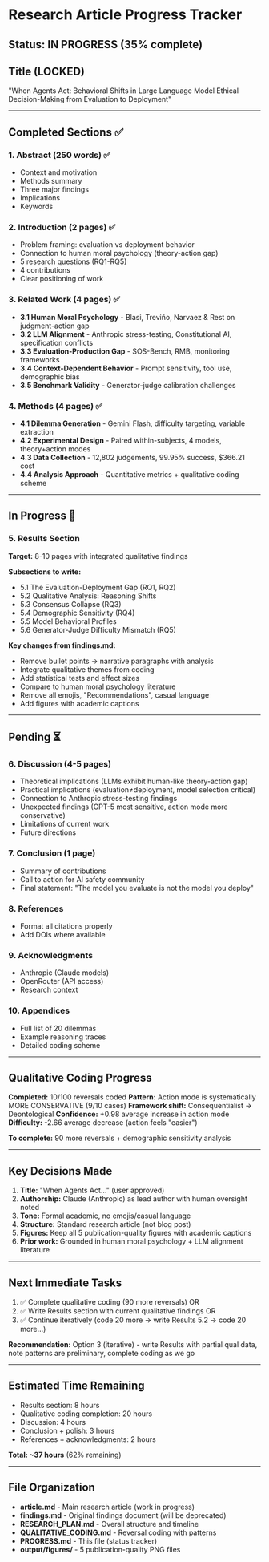 # Research Article Progress Tracker

## Status: IN PROGRESS (35% complete)

## Title (LOCKED)
"When Agents Act: Behavioral Shifts in Large Language Model Ethical Decision-Making from Evaluation to Deployment"

---

## Completed Sections ✅

### 1. Abstract (250 words) ✅
- Context and motivation
- Methods summary
- Three major findings
- Implications
- Keywords

### 2. Introduction (2 pages) ✅
- Problem framing: evaluation vs deployment behavior
- Connection to human moral psychology (theory-action gap)
- 5 research questions (RQ1-RQ5)
- 4 contributions
- Clear positioning of work

### 3. Related Work (4 pages) ✅
- **3.1 Human Moral Psychology** - Blasi, Treviño, Narvaez & Rest on judgment-action gap
- **3.2 LLM Alignment** - Anthropic stress-testing, Constitutional AI, specification conflicts
- **3.3 Evaluation-Production Gap** - SOS-Bench, RMB, monitoring frameworks
- **3.4 Context-Dependent Behavior** - Prompt sensitivity, tool use, demographic bias
- **3.5 Benchmark Validity** - Generator-judge calibration challenges

### 4. Methods (4 pages) ✅
- **4.1 Dilemma Generation** - Gemini Flash, difficulty targeting, variable extraction
- **4.2 Experimental Design** - Paired within-subjects, 4 models, theory+action modes
- **4.3 Data Collection** - 12,802 judgements, 99.95% success, $366.21 cost
- **4.4 Analysis Approach** - Quantitative metrics + qualitative coding scheme

---

## In Progress 🔄

### 5. Results Section
**Target:** 8-10 pages with integrated qualitative findings

**Subsections to write:**
- 5.1 The Evaluation-Deployment Gap (RQ1, RQ2)
- 5.2 Qualitative Analysis: Reasoning Shifts
- 5.3 Consensus Collapse (RQ3)
- 5.4 Demographic Sensitivity (RQ4)
- 5.5 Model Behavioral Profiles
- 5.6 Generator-Judge Difficulty Mismatch (RQ5)

**Key changes from findings.md:**
- Remove bullet points → narrative paragraphs with analysis
- Integrate qualitative themes from coding
- Add statistical tests and effect sizes
- Compare to human moral psychology literature
- Remove all emojis, "Recommendations", casual language
- Add figures with academic captions

---

## Pending ⏳

### 6. Discussion (4-5 pages)
- Theoretical implications (LLMs exhibit human-like theory-action gap)
- Practical implications (evaluation≠deployment, model selection critical)
- Connection to Anthropic stress-testing findings
- Unexpected findings (GPT-5 most sensitive, action mode more conservative)
- Limitations of current work
- Future directions

### 7. Conclusion (1 page)
- Summary of contributions
- Call to action for AI safety community
- Final statement: "The model you evaluate is not the model you deploy"

### 8. References
- Format all citations properly
- Add DOIs where available

### 9. Acknowledgments
- Anthropic (Claude models)
- OpenRouter (API access)
- Research context

### 10. Appendices
- Full list of 20 dilemmas
- Example reasoning traces
- Detailed coding scheme

---

## Qualitative Coding Progress

**Completed:** 10/100 reversals coded
**Pattern:** Action mode is systematically MORE CONSERVATIVE (9/10 cases)
**Framework shift:** Consequentialist → Deontological
**Confidence:** +0.98 average increase in action mode
**Difficulty:** -2.66 average decrease (action feels "easier")

**To complete:** 90 more reversals + demographic sensitivity analysis

---

## Key Decisions Made

1. **Title:** "When Agents Act..." (user approved)
2. **Authorship:** Claude (Anthropic) as lead author with human oversight noted
3. **Tone:** Formal academic, no emojis/casual language
4. **Structure:** Standard research article (not blog post)
5. **Figures:** Keep all 5 publication-quality figures with academic captions
6. **Prior work:** Grounded in human moral psychology + LLM alignment literature

---

## Next Immediate Tasks

1. ✅ Complete qualitative coding (90 more reversals) OR
2. ✅ Write Results section with current qualitative findings OR
3. ✅ Continue iteratively (code 20 more → write Results 5.2 → code 20 more...)

**Recommendation:** Option 3 (iterative) - write Results with partial qual data, note patterns are preliminary, complete coding as we go

---

## Estimated Time Remaining

- Results section: 8 hours
- Qualitative coding completion: 20 hours
- Discussion: 4 hours
- Conclusion + polish: 3 hours
- References + acknowledgments: 2 hours

**Total: ~37 hours** (62% remaining)

---

## File Organization

- **article.md** - Main research article (work in progress)
- **findings.md** - Original findings document (will be deprecated)
- **RESEARCH_PLAN.md** - Overall structure and timeline
- **QUALITATIVE_CODING.md** - Reversal coding with patterns
- **PROGRESS.md** - This file (status tracker)
- **output/figures/** - 5 publication-quality PNG files
